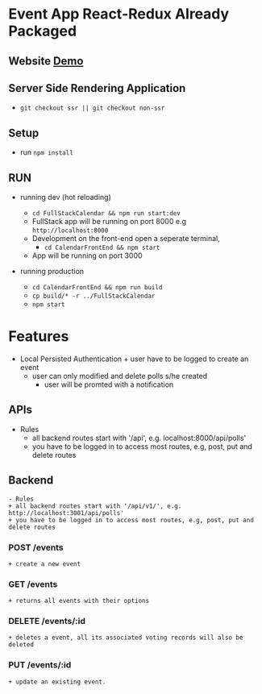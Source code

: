 # Event App React-Redux Already Packaged 
## Website [Demo](https://radiant-spire-15760.herokuapp.com/)
## Server Side Rendering Application 
- `git checkout ssr || git checkout non-ssr`
## Setup
- run `npm install`
## RUN
- running dev (hot reloading) 
    + `cd FullStackCalendar && npm run start:dev`
    + FullStack app will be running on port 8000 e.g `http://localhost:8000`
    + Development on the front-end open a seperate terminal, 
		+ `cd CalendarFrontEnd && npm start`
    + App will be running on port 3000

- running production 
    + `cd CalendarFrontEnd && npm run build`
    + `cp build/* -r ../FullStackCalendar`
    + `npm start`

# Features
- Local Persisted Authentication
 		+ user have to be logged to create an event 
    + user can only modified and delete polls s/he created
		+ user will be promted with a notification
## APIs
- Rules
    + all backend routes start with '/api', e.g. localhost:8000/api/polls'
    + you have to be logged in to access most routes, e.g, post, put and delete routes
## Backend  
	- Rules
    + all backend routes start with '/api/v1/', e.g. http://localhost:3001/api/polls'
    + you have to be logged in to access most routes, e.g, post, put and delete routes
### POST /events 
	+ create a new event
### GET /events
	+ returns all events with their options 
### DELETE /events/:id 
	+ deletes a event, all its associated voting records will also be deleted
### PUT /events/:id
	+ update an existing event.  
